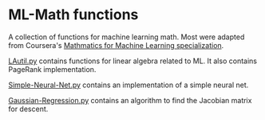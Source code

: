# ML-Math functions

A collection of functions for machine learning math. Most were adapted from Coursera's [Mathmatics for Machine Learning specialization](https://www.coursera.org/specializations/mathematics-machine-learning?).

[LAutil.py](LAutil.py) contains functions for linear algebra related to ML. It also contains PageRank implementation.

[Simple-Neural-Net.py](Simple-Neural-Net.py) contains an implementation of a simple neural net.

[Gaussian-Regression.py](Gaussian-Regression.py) contains an algorithm to find the Jacobian matrix for descent.
